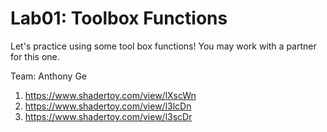 # Lab01: Toolbox Functions

Let's practice using some tool box functions! You may work with a partner for this one.

Team: Anthony Ge

1) https://www.shadertoy.com/view/lXscWn
2) https://www.shadertoy.com/view/l3lcDn
3) https://www.shadertoy.com/view/l3scDr
